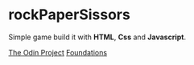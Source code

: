 # rockPaperSissors
Simple game build it with **HTML**, **Css** and **Javascript**.

[The Odin Project](https://www.theodinproject.com/)
[Foundations](https://www.theodinproject.com/paths/foundations/courses/foundations)
